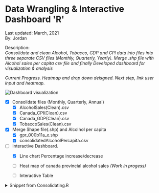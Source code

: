 # Data Wrangling  & Interactive Dashboard  **'R'**
Last updated: March, 2021 <br />
By: Jordan 

Description:<br />
*Consolidate and clean Alcohol, Tobacco, GDP and CPI data into files into three separate CSV files (Monthly, Quarterly, Yearly). Merge .shp file with Alcohol sales per capita csv file and finally Developed dashboard for visualization & analysis*

*Current Progress. Heatmap and drop down deisgned. Next step, link user input and heatmap.*

![Dashboard visualization](https://raw.githubusercontent.com/jporonovich/R_-_DataWrangling_Dashboard-Shiny/main/Dashboard(Work-In%20Progress).PNG)


* [x] Consolidate files (Monthly, Quarterly, Annual) 
  * [x] AlcoholSales(Clean).csv
  * [x] Canada_CPI(Clean).csv
  * [x] Canada_GDP(Clean).csv
  * [x] TobaccoSales(Clean).csv

* [x] Merge Shape file(.shp) and Alcolhol per capita  
  * [x] gpr_000b11a_e.shp
  * [x] consolidatedAlcoholPercapita.csv

* [ ] Interactive Dashboard.
  * [x] Line chart Percentage increase/decrease
  * [ ] Heat map of canada provincial alcohol sales _(Work in progess)_ 
  * [ ] Interactive Table


<details>
  <Summary> Snippet from Consolidating.R </Summary>
 
 ``` r
           ggplot(ConsolidatedAnnual, aes(x = Year)) +
      geom_line(aes(y = if (is.na(match("Dollar Value",input$SourceData))) {GDP.Prct.Chg} else {GDP}), 
                col = if (is.na(match("GDP",input$ThreeMetrics))) {NA} else {"#0e7bcf"}, 
                na.rm=TRUE, size = 1.15 )+ # Adding GDP % Change
      geom_line(aes(y = if (is.na(match("Dollar Value",input$SourceData))) {Alcohol.Prct.Chg} else {Alcohol.Sales.CAD}),
                col = if (is.na(match("Alcohol",input$ThreeMetrics))) {NA} else {"#de9307"},
                na.rm=TRUE, size = 1.15) + # Adding Alcohol % Change
      geom_line(aes(y = if (is.na(match("Dollar Value",input$SourceData))) {Tobacco.Prct.Chg} else {Tobacco.Sale.CAD}),
                col = if (is.na(match("Tobacco",input$ThreeMetrics))) {NA} else {"#08a65c"},
                na.rm=TRUE, size = 1.15) + # Adding tobacco % Change
      ylim(t = if (is.na(match("Dollar Value",input$SourceData))) {c(-20,20)} else {c(0,25000000)}) + #setting y range
      xlim(2000,2020)+
      xlab("Year") + #renaming x axis
      ylab(if (is.na(match("Dollar Value",input$SourceData))) {"Percentage Change(%)"} else {"Dollar Value CAD"})+ #renaming y axis
      ggtitle("Annual Expenditures & Growth/Decline")+
      theme(
        panel.background = element_blank(),
        panel.grid = element_blank(),
        #panel.grid.major.x = element_line(color = "gray50", size = 0.05),
        panel.grid.major = element_line(color = "gray50", size = 0.05),
        plot.title = element_text(size = 14, face = "bold.italic", color = "#0c73c2")

```

</details>
